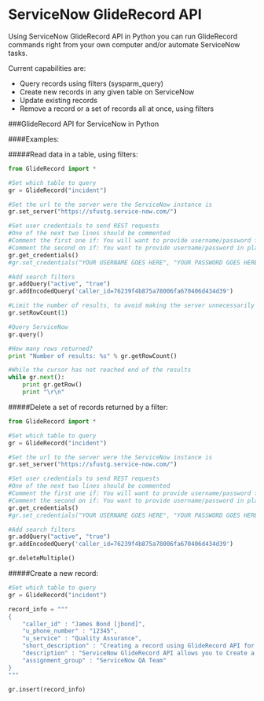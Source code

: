 ServiceNow GlideRecord API
==========================
Using ServiceNow GlideRecord API in Python you can run GlideRecord commands right from your own computer and/or automate ServiceNow tasks.

Current capabilities are:
- Query records using filters (sysparm_query)
- Create new records in any given table on ServiceNow
- Update existing records
- Remove a record or a set of records all at once, using filters

###GlideRecord API for ServiceNow in Python


####Examples:

#####Read data in a table, using filters:

```python
from GlideRecord import *

#Set which table to query
gr = GlideRecord("incident")

#Set the url to the server were the ServiceNow instance is
gr.set_server("https://sfustg.service-now.com/")

#Set user credentials to send REST requests
#One of the next two lines should be commented
#Comment the first one if: You will want to provide username/password from command line (recommended)
#Comment the second on if: You want to provide username/password in plain text (not recommended)
gr.get_credentials()
#gr.set_credentials("YOUR USERNAME GOES HERE", "YOUR PASSWORD GOES HERE")

#Add search filters
gr.addQuery("active", "true")
gr.addEncodedQuery('caller_id=76239f4b875a78006fa670406d434d39')

#Limit the number of results, to avoid making the server unnecessarily busy (The default is 100 results per query)
gr.setRowCount(1)

#Query ServiceNow
gr.query()

#How many rows returned?
print "Number of results: %s" % gr.getRowCount()

#While the cursor has not reached end of the results
while gr.next():
    print gr.getRow()
    print "\r\n"

```

#####Delete a set of records returned by a filter:

```python
from GlideRecord import *

#Set which table to query
gr = GlideRecord("incident")

#Set the url to the server were the ServiceNow instance is
gr.set_server("https://sfustg.service-now.com/")

#Set user credentials to send REST requests
#One of the next two lines should be commented
#Comment the first one if: You will want to provide username/password from command line (recommended)
#Comment the second on if: You want to provide username/password in plain text (not recommended)
gr.get_credentials()
#gr.set_credentials("YOUR USERNAME GOES HERE", "YOUR PASSWORD GOES HERE")

#Add search filters
gr.addQuery("active", "true")
gr.addEncodedQuery('caller_id=76239f4b875a78006fa670406d434d39')

gr.deleteMultiple()


```

#####Create a new record:

```python
#Set which table to query
gr = GlideRecord("incident")

record_info = """
{
    "caller_id" : "James Bond [jbond]",
    "u_phone_number" : "12345",
    "u_service" : "Quality Assurance",
    "short_description" : "Creating a record using GlideRecord API for Python",
    "description" : "ServiceNow GlideRecord API allows you to Create a record using Python", 
    "assignment_group" : "ServiceNow QA Team"
}
"""

gr.insert(record_info)

```
